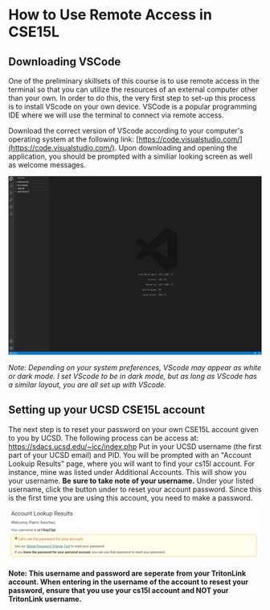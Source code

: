 # How to Use Remote Access in CSE15L

## Downloading VSCode
One of the preliminary skillsets of this course is to use remote access in the terminal so that you can utilize the resources of an external computer other than your own. In order to do this, the very first step to set-up this process is to install VScode on your own device. VSCode is a popular programming IDE where we will use the terminal to connect via remote access. 

Download the correct version of VScode according to your computer's operating system at the following link: [https://code.visualstudio.com/](https://code.visualstudio.com/). Upon downloading and opening the application, you should be prompted with a similiar looking screen as well as welcome messages.

![Image](VScode.png)

*Note: Depending on your system preferences, VScode may appear as white or dark mode. I set VScode to be in dark mode, but as long as VScode has a similar layout, you are all set up with VScode.*

## Setting up your UCSD CSE15L account
The next step is to reset your password on your own CSE15L account given to you by UCSD. The following process can be access at: https://sdacs.ucsd.edu/~icc/index.php
Put in your UCSD username (the first part of your UCSD email) and PID. You will be prompted with an "Account Lookuip Results" page, where you will want to find your cs15l account. For instance, mine was listed under Additional Accounts. This will show you your username. **Be sure to take note of your username.** Under your listed username, click the button under to reset your account password. Since this is the first time you are using this account, you need to make a password. 

![Image](cse15lPasswordReset.png)

**Note: This username and password are seperate from your TritonLink account. When entering in the username of the account to resest your password, ensure that you use your cs15l account and NOT your TritonLink username.**
